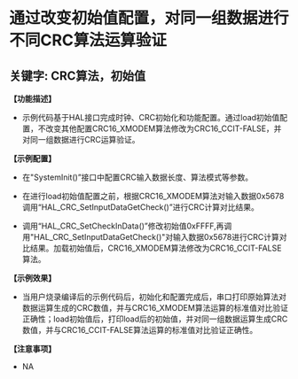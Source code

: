 # 通过改变初始值配置，对同一组数据进行不同CRC算法运算验证
## 关键字: CRC算法，初始值

**【功能描述】**
+ 示例代码基于HAL接口完成时钟、CRC初始化和功能配置。通过load初始值配置，不改变其他配置CRC16_XMODEM算法修改为CRC16_CCIT-FALSE，并对同一组数据进行CRC运算验证。

**【示例配置】**
+ 在"SystemInit()”接口中配置CRC输入数据长度、算法模式等参数。

+ 在进行load初始值配置之前，根据CRC16_XMODEM算法对输入数据0x5678调用“HAL_CRC_SetInputDataGetCheck()”进行CRC计算对比结果。

+ 调用“HAL_CRC_SetCheckInData()”修改初始值0xFFFF,再调用"HAL_CRC_SetInputDataGetCheck()"对输入数据0x5678进行CRC计算对比结果。加载初始值后，CRC16_XMODEM算法修改为CRC16_CCIT-FALSE算法。

**【示例效果】**
+ 当用户烧录编译后的示例代码后，初始化和配置完成后，串口打印原始算法对数据运算生成的CRC数值，并与CRC16_XMODEM算法运算的标准值对比验证正确性；load初始值后，打印load后的初始值，并对同一组数据运算生成CRC数值，并与CRC16_CCIT-FALSE算法运算的标准值对比验证正确性。

**【注意事项】**
+ NA